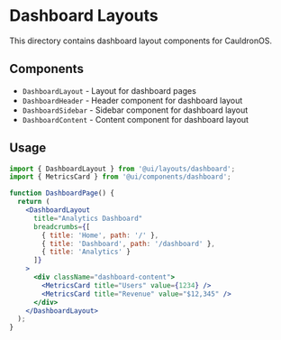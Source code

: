 # Dashboard Layouts

This directory contains dashboard layout components for CauldronOS.

## Components

- `DashboardLayout` - Layout for dashboard pages
- `DashboardHeader` - Header component for dashboard layout
- `DashboardSidebar` - Sidebar component for dashboard layout
- `DashboardContent` - Content component for dashboard layout

## Usage

```jsx
import { DashboardLayout } from '@ui/layouts/dashboard';
import { MetricsCard } from '@ui/components/dashboard';

function DashboardPage() {
  return (
    <DashboardLayout
      title="Analytics Dashboard"
      breadcrumbs={[
        { title: 'Home', path: '/' },
        { title: 'Dashboard', path: '/dashboard' },
        { title: 'Analytics' }
      ]}
    >
      <div className="dashboard-content">
        <MetricsCard title="Users" value={1234} />
        <MetricsCard title="Revenue" value="$12,345" />
      </div>
    </DashboardLayout>
  );
}
```
